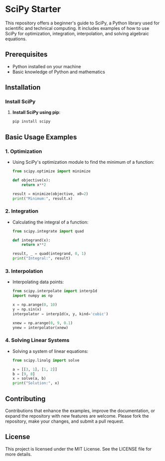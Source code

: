 # SciPy Starter

This repository offers a beginner's guide to SciPy, a Python library used for scientific and technical computing. It includes examples of how to use SciPy for optimization, integration, interpolation, and solving algebraic equations.

## Prerequisites

- Python installed on your machine
- Basic knowledge of Python and mathematics

## Installation

### Install SciPy

1. **Install SciPy using pip**:
   ```bash
   pip install scipy
   ```

## Basic Usage Examples

### 1. Optimization

- Using SciPy's optimization module to find the minimum of a function:

  ```python
  from scipy.optimize import minimize

  def objective(x):
      return x**2

  result = minimize(objective, x0=2)
  print("Minimum:", result.x)
  ```

### 2. Integration

- Calculating the integral of a function:

  ```python
  from scipy.integrate import quad

  def integrand(x):
      return x**2

  result, _ = quad(integrand, 0, 1)
  print("Integral:", result)
  ```

### 3. Interpolation

- Interpolating data points:

  ```python
  from scipy.interpolate import interp1d
  import numpy as np

  x = np.arange(0, 10)
  y = np.sin(x)
  interpolator = interp1d(x, y, kind='cubic')

  xnew = np.arange(0, 9, 0.1)
  ynew = interpolator(xnew)
  ```

### 4. Solving Linear Systems

- Solving a system of linear equations:

  ```python
  from scipy.linalg import solve

  a = [[3, 1], [1, 2]]
  b = [9, 8]
  x = solve(a, b)
  print("Solution:", x)
  ```

## Contributing

Contributions that enhance the examples, improve the documentation, or expand the repository with new features are welcome. Please fork the repository, make your changes, and submit a pull request.

## License

This project is licensed under the MIT License. See the LICENSE file for more details.
